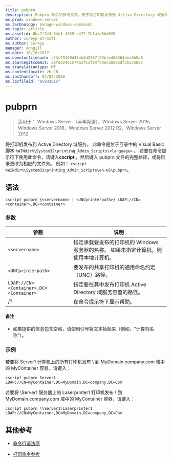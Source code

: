 ```yaml
---
title: pubprn
description: Pubprn 命令的参考文章，用于将打印机发布到 Active Directory 域服务。
ms.prod: windows-server
ms.technology: manage-windows-commands
ms.topic: article
ms.assetid: 0bc7f7e3-84e1-4359-b477-7b1a1a0bd639
author: coreyp-at-msft
ms.author: coreyp
manager: dongill
ms.date: 10/16/2017
ms.openlocfilehash: c73c79450d4feb4d2567f29bfed56364dea9b5a8
ms.sourcegitcommit: 2afed2461574a3f53f84fc9ec28d86df3b335685
ms.translationtype: MT
ms.contentlocale: zh-CN
ms.lasthandoff: 07/02/2020
ms.locfileid: "85932015"
---
```

# <a name="pubprn"></a>pubprn

> 适用于： Windows Server （半年频道），Windows Server 2019，Windows Server 2016，Windows Server 2012 R2，Windows Server 2012

将打印机发布到 Active Directory 域服务。 此命令是位于目录中的 Visual Basic 脚本 `%WINdir%\System32\printing_Admin_Scripts\<language>` 。 若要在命令提示符下使用此命令，请键入**cscript** ，然后键入 pubprn 文件的完整路径，或将目录更改为相应的文件夹。 例如： `cscript %WINdir%\System32\printing_Admin_Scripts\en-US\pubprn`。

## <a name="syntax"></a>语法

```
cscript pubprn {<servername> | <UNCprinterpath>} LDAP://CN=<container>,DC=<container>
```

### <a name="parameters"></a>参数

| 参数 | 说明 |
|--|--|
| `<servername>` | 指定承载要发布的打印机的 Windows 服务器的名称。 如果未指定计算机，则使用本地计算机。 |
| `<UNCprinterpath>` | 要发布的共享打印机的通用命名约定（UNC）路径。 |
| `LDAP://CN=<Container>,DC=<Container>` | 指定要在其中发布打印机 Active Directory 域服务容器的路径。 |
| /? | 在命令提示符下显示帮助。 |

#### <a name="remarks"></a>备注

- 如果提供的信息包含空格，请使用引号将文本括起来（例如，"计算机名称"）。

### <a name="examples"></a>示例

若要将 Server1 计算机上的所有打印机发布 \\ 到 MyDomain.company.com 域中的 MyContainer 容器，请键入：

```
cscript pubprn Server1 LDAP://CN=MyContainer,DC=MyDomain,DC=company,DC=Com
```

若要将 \Server1 服务器上的 Laserprinter1 打印机发布 \\ 到 MyDomain.company.com 域中的 MyContainer 容器，请键入：

```
cscript pubprn \\Server1\Laserprinter1 LDAP://CN=MyContainer,DC=MyDomain,DC=company,DC=Com
```

## <a name="additional-references"></a>其他参考

- [命令行语法项](command-line-syntax-key.md)

- [打印命令参考](print-command-reference.md)
